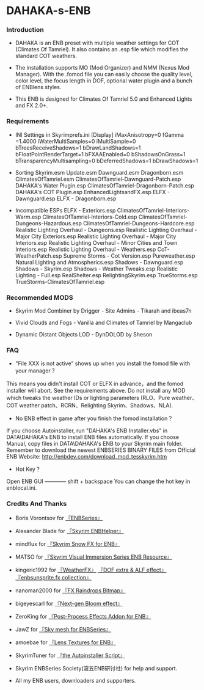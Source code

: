# DAHAKA-s-ENB

### Introduction

* DAHAKA is an ENB preset with multiple weather settings for COT (Climates Of Tamriel). It also contains an .esp file which modifies the standard COT weathers.

* The installation supports MO (Mod Organizer) and NMM (Nexus Mod Manager). With the .fomod file you can easily choose the quality level, color level, the focus length in DOF, optional water plugin and a bunch of ENBlens styles.

* This ENB is designed for Climates Of Tamriel 5.0 and Enhanced Lights and FX 2.0+.


### Requirements

* INI Settings in Skyrimprefs.ini
[Display]
iMaxAnisotropy=0
fGamma =1.4000
iWaterMultiSamples=0
iMultiSample=0
bTreesReceiveShadows=1
bDrawLandShadows=1
bFloatPointRenderTarget=1
bFXAAEnabled=0
bShadowsOnGrass=1
bTransparencyMultisampling=0
bDeferredShadows=1
bDrawShadows=1

* Sorting
Skyrim.esm
Update.esm
Dawnguard.esm
Dragonborn.esm
ClimatesOfTamriel.esm
ClimatesOfTamriel-Dawnguard-Patch.esp
DAHAKA's Water Plugin.esp
ClimatesOfTamriel-Dragonborn-Patch.esp
DAHAKA's COT Plugin.esp
EnhancedLightsandFX.esp
ELFX - Dawnguard.esp
ELFX - Dragonborn.esp

* Incompatible ESPs
ELFX - Exteriors.esp
ClimatesOfTamriel-Interiors-Warm.esp
ClimatesOfTamriel-Interiors-Cold.esp
ClimatesOfTamriel-Dungeons-Hazardous.esp
ClimatesOfTamriel-Dungeons-Hardcore.esp
Realistic Lighting Overhaul - Dungeons.esp
Realistic Lighting Overhaul - Major City Exteriors.esp
Realistic Lighting Overhaul - Major City Interiors.esp
Realistic Lighting Overhaul - Minor Cities and Town Interiors.esp
Realistic Lighting Overhaul - Weathers.esp
CoT-WeatherPatch.esp
Supreme Storms - Cot Version.esp
Pureweather.esp
Natural Lighting and Atmospherics.esp
Shadows - Dawnguard.esp
Shadows - Skyrim.esp
Shadows - Weather Tweaks.esp
Realistic Lighting - Full.esp
RealShelter.esp
RelightingSkyrim.esp
TrueStorms.esp
TrueStorms-ClimatesOfTamriel.esp

### Recommended MODS

* Skyrim Mod Combiner  by Drigger - Site Admins - Tikarah and ibeas7n

* Vivid Clouds and Fogs - Vanilla and Climates of Tamriel  by Mangaclub

* Dynamic Distant Objects LOD - DynDOLOD  by Sheson


### FAQ


* "File XXX is not active" shows up when you install the fomod file with your manager？

This means you didn't install COT or ELFX in advance，and the fomod installer will abort. See the requirements above. Do not install any MOD which tweaks the weather IDs or lighting parameters (RLO、Pure weather、COT weather patch、RCRN、Relighting Skyrim、Shadows、NLA).


* No ENB effect in game after you finish the fomod installation？

If you choose Autoinstaller, run "DAHAKA's ENB Installer.vbs" in DATA\DAHAKA's ENB to install ENB files automatically.
If you choose Manual, copy files in DATA\DAHAKA's ENB to your Skyrim main folder.
Remember to download the newest ENBSERIES BINARY FILES from Official ENB Website: http://enbdev.com/download_mod_tesskyrim.htm


* Hot Key？

Open ENB GUI    ————  shift + backspace
You can change the hot key in enblocal.ini.


### Credits And Thanks

* Boris Vorontsov for [『ENBSeries』](http://enbdev.com/download_mod_tesskyrim.html)

* Alexander Blade for [『Skyrim ENBHelper』](http://www.dev-c.com/skyrim/enbhelper/)

* mindflux for [『Skyrim Snow FX for ENB』](http://enbdev.com/enbseries/forum/viewtopic.php?f=6&t=1908)

* MATSO for [『Skyrim Visual Immersion Series ENB Resource』](http://www.nexusmods.com/skyrim/mods/46871/)

* kingeric1992 for [『WeatherFX』](http://enbdev.com/enbseries/forum/viewtopic.php?f=7&t=3293) [『DOF extra & ALF effect』](http://enbdev.com/enbseries/forum/viewtopic.php?f=7&t=3224) [『enbsunsprite.fx collection』](http://enbdev.com/enbseries/forum/viewtopic.php?f=7&t=3549) 

* nanoman2000 for [『FX Raindrops Bitmap』](http://www.nexusmods.com/skyrim/mods/68360/)

* bigeyescarl for [『Next-gen Bloom effect』](http://www.nexusmods.com/skyrim/mods/55914/)

* ZeroKing for [『Post-Process Effects Addon for ENB』](http://www.nexusmods.com/skyrim/mods/50638/)

* JawZ for [『Sky mesh for ENBSeries』](http://enbdev.com/enbseries/forum/viewtopic.php?f=6&t=1930)

* amoebae for [『Lens Textures for ENB』](http://www.nexusmods.com/skyrim/mods/45054/)

* SkyrimTuner for [『the Autoinstaller Script』](http://www.nexusmods.com/skyrim/mods/55829/)

* Skyrim ENBSeries Society(滚五ENB研讨社) for help and support.

* All my ENB users, downloaders and supporters.
